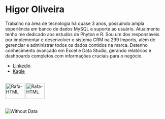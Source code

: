 # Higor Oliveira

Trabalho na área de tecnologia há quase 3 anos, possuindo ampla experiência em banco de dados MySQL e suporte ao usuário. Atualmente tenho me dedicado aos estudos de Phyton e R. Sou um dos responsáveis por implementar e desenvolver o sistema CRM na 299 Imports, além de gerenciar e administrar todos os dados contidos na marca. Detenho conhecimento avançado em Excel e Data Studio, gerando relatórios e dashboards completos com informações cruciais para o negócio.

- <a href="https://www.linkedin.com/in/higor-de-oliveira/" rel="nofollow">Linkedin</a>
- <a href="https://www.kaggle.com/hgosouza" rel="nofollow">Kagle</a>

##
<img align="center" alt="Rafa-HTML" height="50" width="60" src="https://cdn.jsdelivr.net/gh/devicons/devicon/icons/flutter/flutter-original.svg" style="max-width: 100%;">
<img align="center" alt="Rafa-HTML" height="50" width="60" src="https://cdn.jsdelivr.net/gh/devicons/devicon/icons/mysql/mysql-original-wordmark.svg" style="max-width: 100%;">

##

![Without Data](https://user-images.githubusercontent.com/102627812/183553176-44d9d39e-0eae-49ef-a864-b006c96be9a5.jpeg)

